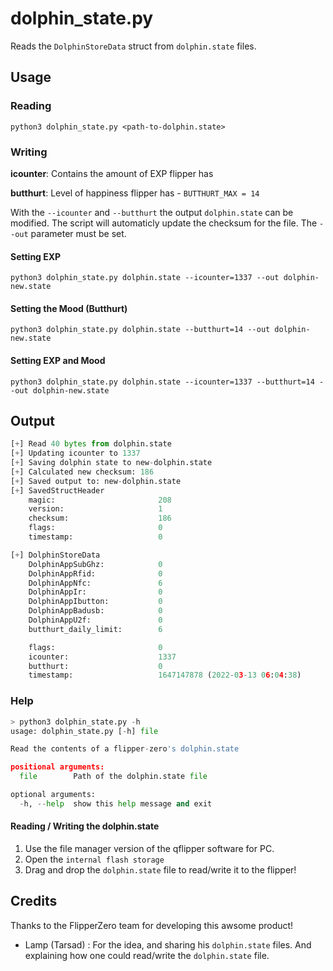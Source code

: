 # dolphin_state.py

Reads the `DolphinStoreData` struct from `dolphin.state` files. 

## Usage

### Reading 

`python3 dolphin_state.py <path-to-dolphin.state>`

### Writing 

**icounter**: Contains the amount of EXP flipper has

**butthurt**: Level of happiness flipper has - `BUTTHURT_MAX = 14`

With the `--icounter` and `--butthurt` the output `dolphin.state` can be modified. The script will automaticly update the checksum for the file. The `--out` parameter must be set. 

#### Setting EXP
`python3 dolphin_state.py dolphin.state --icounter=1337 --out dolphin-new.state`

#### Setting the Mood (Butthurt)
`python3 dolphin_state.py dolphin.state --butthurt=14 --out dolphin-new.state`

#### Setting EXP and Mood 
`python3 dolphin_state.py dolphin.state --icounter=1337 --butthurt=14 --out dolphin-new.state`

## Output

```python 
[+] Read 40 bytes from dolphin.state
[+] Updating icounter to 1337
[+] Saving dolphin state to new-dolphin.state
[+] Calculated new checksum: 186
[+] Saved output to: new-dolphin.state
[+] SavedStructHeader
    magic:                       208
    version:                     1
    checksum:                    186
    flags:                       0
    timestamp:                   0

[+] DolphinStoreData
    DolphinAppSubGhz:            0
    DolphinAppRfid:              0
    DolphinAppNfc:               6
    DolphinAppIr:                0
    DolphinAppIbutton:           0
    DolphinAppBadusb:            0
    DolphinAppU2f:               0
    butthurt_daily_limit:        6

    flags:                       0
    icounter:                    1337
    butthurt:                    0
    timestamp:                   1647147878 (2022-03-13 06:04:38)
``` 


### Help

```python
> python3 dolphin_state.py -h 
usage: dolphin_state.py [-h] file

Read the contents of a flipper-zero's dolphin.state

positional arguments:
  file        Path of the dolphin.state file

optional arguments:
  -h, --help  show this help message and exit
``` 

#### Reading / Writing the dolphin.state

1. Use the file manager version of the qflipper software for PC. 
2. Open the `internal flash storage`
3. Drag and drop the `dolphin.state` file to read/write it to the flipper!


## Credits
Thanks to the FlipperZero team for developing this awsome product! 

- Lamp (Tarsad) : For the idea, and sharing his `dolphin.state` files. And explaining how one could read/write the `dolphin.state` file. 

